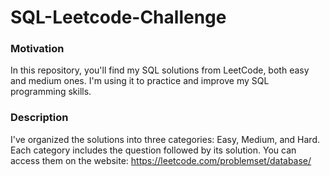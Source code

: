 # SQL-Leetcode-Challenge

### Motivation 
In this repository, you'll find my SQL solutions from LeetCode, both easy and medium ones. I'm using it to practice and improve my SQL programming skills.

### Description 
I've organized the solutions into three categories: Easy, Medium, and Hard. Each category includes the question followed by its solution. You can access them on the website: https://leetcode.com/problemset/database/
